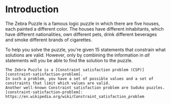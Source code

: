 # Introduction

The Zebra Puzzle is a famous logic puzzle in which there are five houses, each painted a different color.
The houses have different inhabitants, which have different nationalities, own different pets, drink different beverages and smoke different brands of cigarettes.

To help you solve the puzzle, you're given 15 statements that constrain what solutions are valid.
However, only by combining the information in _all_ statements will you be able to find the solution to the puzzle.

~~~~exercism/note
The Zebra Puzzle is a [Constraint satisfaction problem (CSP)][constraint-satisfaction-problem].
In such a problem, you have a set of possible values and a set of constraints that limit which values are valid.
Another well-known Constraint satisfaction problem are Suduko puzzles.
[constraint-satisfaction-problem]: https://en.wikipedia.org/wiki/Constraint_satisfaction_problem
~~~~
